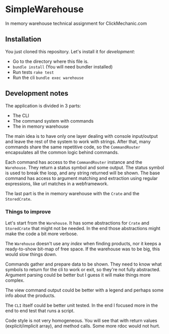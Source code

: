 # SimpleWarehouse

In memory warehouse technical assignment for ClickMechanic.com


## Installation

You just cloned this repository. Let's install it for *development*:

* Go to the directory where this file is.
* `bundle install` (You will need bundler installed)
* Run tests `rake test`
* Run the cli `bundle exec warehouse`

## Development notes

The application is divided in 3 parts:

* The CLI
* The command system with commands
* The in memory warehouse

The main idea is to have only one layer dealing with console input/output and leave the rest of the system to work with strings. After that, many commands share the same repetitive code, so the `CommandRouter` encapsulates all the common logic behind commands.

Each command has access to the `CommandRouter` instance and the `Warehouse`. They return a status symbol and some output. The status symbol is used to break the loop, and any string returned will be shown. The base command has access to argument matching and extraction using regular expressions, like url matches in a webframework.

The last part is the in memory warehouse with the `Crate` and the `StoredCrate`.

### Things to improve

Let's start from the `Warehouse`. It has some abstractions for `Crate` and `StoredCrate` that might not be needed. In the end those abstractions might make the code a bit more verbose. 

The `Warehouse` doesn't use any *index* when finding products, nor it keeps a ready-to-show bit-map of free space. If the warehouse was to be big, this would slow things down.

Commands gather and prepare data to be shown. They need to know what symbols to return for the cli to work or exit, so they're not fully abstracted. Argument parsing could be better but I guess it will make things more complex.

The view command output could be better with a legend and perhaps some info about the products.

The `CLI` itself could be better unit tested. In the end I focused more in the end to end test that runs a script.

Code style is not very homogeneous. You will see that with return values (explicit/implicit array), and method calls. Some more rdoc would not hurt.
